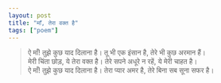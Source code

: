 ```yaml
---
layout: post
title: "माँ, तेरा वक्त है"
tags: ["poem"]
---
```


> ऐ माँ!
> तुझे कुछ याद दिलाना है।
> तू भी एक इंसान है,
> तेरे भी कुछ अरमान हैं।
> <br>
> मेरी चिंता छोड़,
> ये तेरा वक्त है।
> तेरे सपने अधूरे न रहें,
> ये मेरी चाहत है।
> <br>
> ऐ माँ!
> तुझे कुछ याद दिलाना है।
> तेरा प्यार अमर है,
> तेरे बिना सब सूना सफर है।